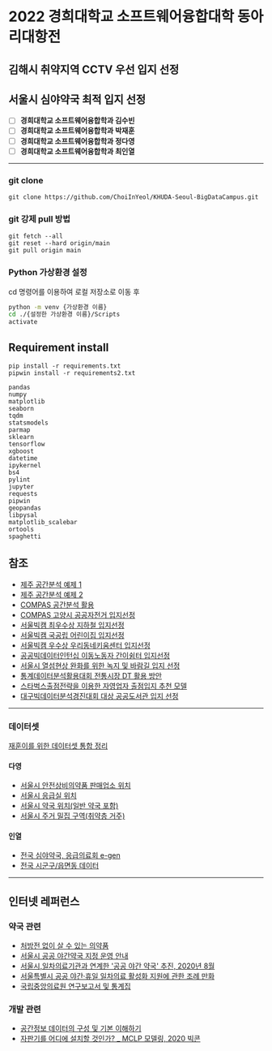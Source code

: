 # 2022 경희대학교 소프트웨어융합대학 동아리대항전

## 김해시 취약지역 CCTV 우선 입지 선정

## 서울시 심야약국 최적 입지 선정

- [ ] **경희대학교 소프트웨어융합학과 김수빈**
- [ ] **경희대학교 소프트웨어융합학과 박재훈**
- [ ] **경희대학교 소프트웨어융합학과 정다영**
- [ ] **경희대학교 소프트웨어융합학과 최인열**

---

### git clone

```git
git clone https://github.com/ChoiInYeol/KHUDA-Seoul-BigDataCampus.git
```

### git 강제 pull 방법

```git
git fetch --all
git reset --hard origin/main
git pull origin main
```

### Python 가상환경 설정

cd 명령어를 이용하여 로컬 저장소로 이동 후

```bash
python -m venv {가상환경 이름}
cd ./{설정한 가상환경 이름}/Scripts
activate
```

## Requirement install

```shell
pip install -r requirements.txt
pipwin install -r requirements2.txt
```

```plain text
pandas
numpy
matplotlib
seaborn
tqdm
statsmodels
parmap
sklearn
tensorflow
xgboost
datetime
ipykernel
bs4
pylint
jupyter
requests
pipwin
geopandas
libpysal
matplotlib_scalebar
ortools
spaghetti
```

## 참조

- [제주 공간분석 예제 1](colab.research.google.com/drive/1GCGwWWrgXB6RupXQC1ZUvjM7Oq8rKM9U?usp=sharing)
- [제주 공간분석 예제 2](github.com/Hwan-I/Dacon_Analyze_Jejuspace)
- [COMPAS 공간분석 활용](compas.lh.or.kr/gis?pageIndex=1&pageSize=10&searchText=&searchKey=both)
- [COMPAS 고양시 공공자전거 입지선정](github.com/wansook0316/GoyangCityOptimalBicycleStationSuggestion)
- [서울빅캠 최우수상 지하철 입지선정](https://github.com/panghyuk/BigdataCampus)
- [서울빅캠 국공립 어린이집 입지선정](https://github.com/heejinADP/Seoul_Bigdata_Competition)
- [서울빅캠 우수상 우리동네키움센터 입지선정](https://github.com/jyshin0926/BigDataCampusContest)
- [공공빅데이터인턴십 이동노동자 간이쉼터 입지선정](https://github.com/DonghyunAnn/Gbig-Hackathon)
- [서울시 열섬현상 완화를 위한 녹지 및 바람길 입지 선정](https://github.com/nseunghee97/heat_island_seoul)
- [통계데이터분석활용대회 전통시장 DT 활용 방안](https://github.com/jjonhwa/Policy-to-utilize-DT-in-traditional-markets)
- [스타벅스출점전략을 이용한 자영업자 출점입지 추천 모델](https://github.com/donghwan2/location_analysis/blob/master/Starbucks.ipynb)
- [대구빅데이터분석경진대회 대상 공공도서관 입지 선정](https://github.com/yoonhyeyoon/DaeguBigdataContest)

---

### 데이터셋

[재훈이를 위한 데이터셋 통합 정리](https://docs.google.com/spreadsheets/d/1vDCOE8dpheTkEFP9GXWKvH5jLpMGtzSVBk8jVdEzJ78/edit?usp=sharing_)

#### 다영

- [서울시 안전상비의약품 판매업소 위치](http://data.seoul.go.kr/dataList/OA-16483/S/1/datasetView.do)
- [서울시 응급실 위치](http://data.seoul.go.kr/dataList/OA-20338/S/1/datasetView.do)
- [서울시 약국 위치(일반 약국 포함)](http://data.seoul.go.kr/dataList/OA-20402/S/1/datasetView.do)
- [서울시 주거 밀집 구역(취약층 거주)](http://data.seoul.go.kr/dataList/10727/S/2/datasetView.do)

#### 인열

- [전국 심야약국, 응급의료회 e-gen](https://www.e-gen.or.kr/egen/search_pharmacy.do?searchType=general)
- [전국 시군구/읍면동 데이터](http://www.gisdeveloper.co.kr/?p=2332)

---

## 인터넷 레퍼런스

### 약국 관련

- [처방전 없이 살 수 있는 의약품](https://www.pharm114.or.kr/common_files/sub3_page1.asp)
- [서울시 공공 야간약국 지정 운영 안내](https://news.seoul.go.kr/welfare/archives/522756)
- [서울시,일차의료기관과 연계한 '공공 야간 약국' 추진, 2020년 8월](https://www.yakup.com/news/index.html?mode=view&nid=247631)
- [서울특별시 공공 야간·휴일 일차의료 활성화 지원에 관한 조례 만화](blog.naver.com/seoulcouncil/222123186282)
- [국립중앙의료원 연구보고서 및 통계집](https://www.ppm.or.kr/board/thumbnailList.do?MENUID=A04030000)
  
### 개발 관련

- [공간정보 데이터의 구성 및 기본 이해하기](https://yganalyst.github.io/spatial_analysis/spatial_analysis_1/)
- [자판기를 어디에 설치할 것인가? _ MCLP 모델링, 2020 빅콘](https://minkithub.github.io/2020/10/05/bicgon5/)
